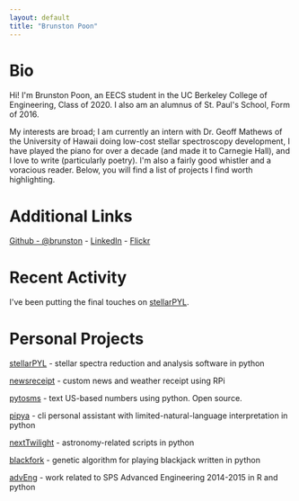 ```yaml
---
layout: default
title: "Brunston Poon"
---
```


Bio
===

Hi! I'm Brunston Poon, an EECS student in the UC Berkeley College of Engineering, Class of 2020. I also am an alumnus of St. Paul's School, Form of 2016.

My interests are broad; I am currently an intern with Dr. Geoff Mathews of the University of Hawaii doing low-cost stellar spectroscopy development, I have played the piano for over a decade (and made it to Carnegie Hall), and I love to write (particularly poetry). I'm also a fairly good whistler and a voracious reader. Below, you will find a list of projects I find worth highlighting. 

Additional Links
================

[Github - @brunston](https://github.com/brunston) - [LinkedIn](https://linkedin.com/in/brunston) - [Flickr](https://www.flickr.com/photos/purplejellyfish/)

Recent Activity
===============

I've been putting the final touches on [stellarPYL](http://st.bpbp.xyz/).

Personal Projects
=================

[stellarPYL](http://st.bpbp.xyz/) - stellar spectra reduction and analysis software in python

[newsreceipt](https://github.com/brunston/newsreceipt) - custom news and weather receipt using RPi

[pytosms](https://github.com/brunston/pytosms) - text US-based numbers using python. Open source.

[pipya](http://pipya.bpbp.xyz/) - cli personal assistant with limited-natural-language interpretation in python

[nextTwilight](http://next.bpbp.xyz/) - astronomy-related scripts in python

[blackfork](http://blackfork.bpbp.xyz/) - genetic algorithm for playing blackjack written in python

[advEng](http://adveng.bpbpy.xyz/) - work related to SPS Advanced Engineering 2014-2015 in R and python
